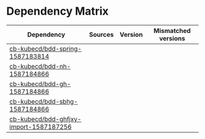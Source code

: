 # Dependency Matrix

Dependency | Sources | Version | Mismatched versions
---------- | ------- | ------- | -------------------
[cb-kubecd/bdd-spring-1587183814](https://github.com/cb-kubecd/bdd-spring-1587183814.git) |  | []() | 
[cb-kubecd/bdd-nh-1587184866](https://github.com/cb-kubecd/bdd-nh-1587184866.git) |  | []() | 
[cb-kubecd/bdd-gh-1587184866](https://github.com/cb-kubecd/bdd-gh-1587184866.git) |  | []() | 
[cb-kubecd/bdd-sbhg-1587184866](https://github.com/cb-kubecd/bdd-sbhg-1587184866.git) |  | []() | 
[cb-kubecd/bdd-ghfjxy-import-1587187256](https://github.com/cb-kubecd/bdd-ghfjxy-import-1587187256.git) |  | []() | 
